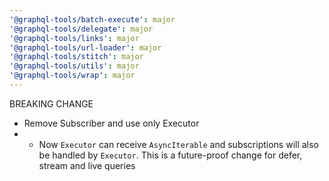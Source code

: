```yaml
---
'@graphql-tools/batch-execute': major
'@graphql-tools/delegate': major
'@graphql-tools/links': major
'@graphql-tools/url-loader': major
'@graphql-tools/stitch': major
'@graphql-tools/utils': major
'@graphql-tools/wrap': major
---
```


BREAKING CHANGE
- Remove Subscriber and use only Executor
- - Now `Executor` can receive `AsyncIterable` and subscriptions will also be handled by `Executor`. This is a future-proof change for defer, stream and live queries


